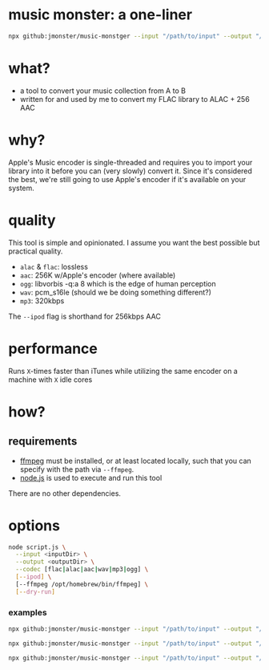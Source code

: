 # music monster: a one-liner

```sh
npx github:jmonster/music-monstger --input "/path/to/input" --output "/path/to/output" --ipod
```

# what?

- a tool to convert your music collection from A to B
- written for and used by me to convert my FLAC library to ALAC + 256 AAC

# why?

Apple's Music encoder is single-threaded and requires you to import your library into it before you can (very slowly) convert it.
Since it's considered the best, we're still going to use Apple's encoder if it's available on your system.

# quality

This tool is simple and opinionated. I assume you want the best possible but practical quality.

- `alac` & `flac`: lossless
- `aac`: 256K w/Apple's encoder (where available)
- `ogg`: libvorbis -q:a 8 which is the edge of human perception
- `wav`: pcm_s16le (should we be doing something different?)
- `mp3`: 320kbps

The `--ipod` flag is shorthand for 256kbps AAC

# performance

Runs `X`-times faster than iTunes while utilizing the same encoder on a machine with `X` idle cores

# how?

## requirements

- [ffmpeg](https://ffmpeg.org) must be installed, or at least located locally, such that you can specify with the path via `--ffmpeg`.
- [node.js](https://nodejs.org) is used to execute and run this tool

There are no other dependencies.

# options

```sh
node script.js \
  --input <inputDir> \
  --output <outputDir> \
  --codec [flac|alac|aac|wav|mp3|ogg] \
  [--ipod] \
  [--ffmpeg /opt/homebrew/bin/ffmpeg] \
  [--dry-run]
```

### examples

```sh
npx github:jmonster/music-monstger --input "/path/to/input" --output "/path/to/output" --ipod
```

```sh
npx github:jmonster/music-monstger --input "/path/to/input" --output "/path/to/output" --codec alac
```

```sh
npx github:jmonster/music-monstger --input "/path/to/input" --output "/path/to/output" --ipod --ffmpeg "/opt/homebrew/bin/ffmpeg"
```
